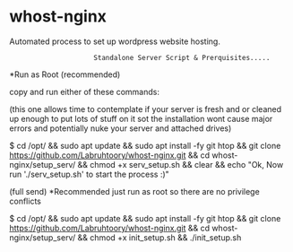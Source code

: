 # whost-nginx
 Automated process to set up wordpress website hosting.
 
 
                         Standalone Server Script & Prerquisites.....
 
 *Run as Root (recommended)
 
 copy and run either of these commands:
 


(this one allows time to contemplate if your server is fresh and or cleaned up enough to put lots of stuff on it sot the installation wont
cause major errors and potentially nuke your server and attached drives)
 
$ cd /opt/ && sudo apt update && sudo apt install -fy git htop && git clone https://github.com/Labruhtoory/whost-nginx.git && cd whost-nginx/setup_serv/ && chmod +x serv_setup.sh && clear && echo "Ok, Now run './serv_setup.sh' to start the process :)"


(full send) *Recommended just run as root so there are no privilege conflicts


$ cd /opt/ && sudo apt update && sudo apt install -fy git htop && git clone https://github.com/Labruhtoory/whost-nginx.git && cd whost-nginx/setup_serv/ && chmod +x init_setup.sh && ./init_setup.sh
